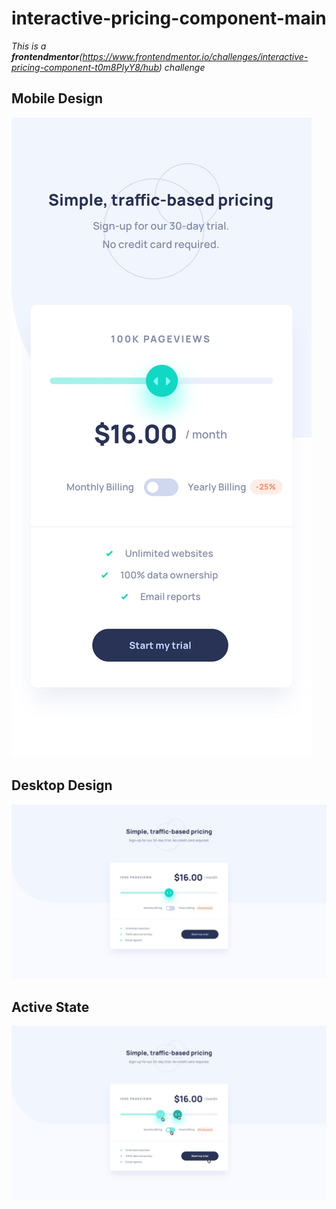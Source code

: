 # interactive-pricing-component-main

_This is a **frontendmentor**(https://www.frontendmentor.io/challenges/interactive-pricing-component-t0m8PIyY8/hub) challenge_

## Mobile Design

![mobile design](./design/mobile-design.jpg)

## Desktop Design

![desktop design](./design/desktop-design.jpg)

## Active State

![active state](./design/active-states.jpg)
